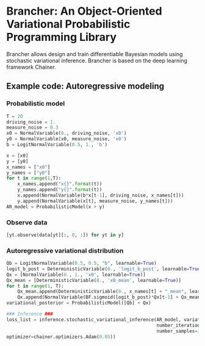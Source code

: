 # Brancher: An Object-Oriented Variational Probabilistic Programming Library

Brancher allows design and train differentiable Bayesian models using stochastic variational inference. Brancher is based on the deep learning framework Chainer. 

## Example code: Autoregressive modeling ##

### Probabilistic model ###

```python
T = 20
driving_noise = 1.
measure_noise = 0.3
x0 = NormalVariable(0., driving_noise, 'x0')
y0 = NormalVariable(x0, measure_noise, 'x0')
b = LogitNormalVariable(0.5, 1., 'b')

x = [x0]
y = [y0]
x_names = ["x0"]
y_names = ["y0"]
for t in range(1,T):
    x_names.append("x{}".format(t))
    y_names.append("y{}".format(t))
    x.append(NormalVariable(b*x[t-1], driving_noise, x_names[t]))
    y.append(NormalVariable(x[t], measure_noise, y_names[t]))
AR_model = ProbabilisticModel(x + y)
```


### Observe data ###
```python
[yt.observe(data[yt][:, 0, :]) for yt in y]
```

### Autoregressive variational distribution ###
```python
Qb = LogitNormalVariable(0.5, 0.5, "b", learnable=True)
logit_b_post = DeterministicVariable(0., 'logit_b_post', learnable=True)
Qx = [NormalVariable(0., 1., 'x0', learnable=True)]
Qx_mean = [DeterministicVariable(0., 'x0_mean', learnable=True)]
for t in range(1, T):
    Qx_mean.append(DeterministicVariable(0., x_names[t] + "_mean", learnable=True))
    Qx.append(NormalVariable(BF.sigmoid(logit_b_post)*Qx[t-1] + Qx_mean[t], 1., x_names[t], learnable=True))
variational_posterior = ProbabilisticModel([Qb] + Qx)

### Inference ###
loss_list = inference.stochastic_variational_inference(AR_model, variational_posterior,
                                                       number_iterations=100,
                                                       number_samples=300,
optimizer=chainer.optimizers.Adam(0.05))
```

















